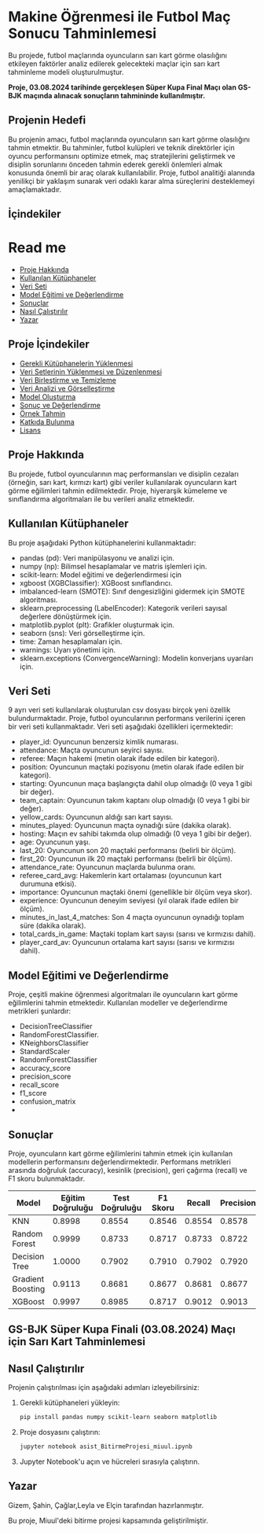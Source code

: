 # Makine Öğrenmesi ile Futbol Maç Sonucu Tahminlemesi

Bu projede, futbol maçlarında oyuncuların sarı kart görme olasılığını etkileyen faktörler analiz edilerek gelecekteki maçlar için sarı kart tahminleme modeli oluşturulmuştur.

**Proje, 03.08.2024 tarihinde gerçekleşen Süper Kupa Final Maçı olan GS-BJK maçında alınacak sonuçların tahmininde kullanılmıştır.**

## Projenin Hedefi

Bu projenin amacı, futbol maçlarında oyuncuların sarı kart görme olasılığını tahmin etmektir. Bu tahminler, futbol kulüpleri ve teknik direktörler için oyuncu performansını optimize etmek, maç stratejilerini geliştirmek ve disiplin sorunlarını önceden tahmin ederek gerekli önlemleri almak konusunda önemli bir araç olarak kullanılabilir. Proje, futbol analitiği alanında yenilikçi bir yaklaşım sunarak veri odaklı karar alma süreçlerini desteklemeyi amaçlamaktadır.

## İçindekiler
# Read me
- [Proje Hakkında](#proje-hakkında)
- [Kullanılan Kütüphaneler](#kullanılan-kütüphaneler)
- [Veri Seti](#veri-seti)
- [Model Eğitimi ve Değerlendirme](#model-eğitimi-ve-değerlendirme)
- [Sonuçlar](#sonuçlar)
- [Nasıl Çalıştırılır](#nasıl-çalıştırılır)
- [Yazar](#yazar)

## Proje İçindekiler
- [Gerekli Kütüphanelerin Yüklenmesi](#gerekli-kütüphanelerin-yüklenmesi)
- [Veri Setlerinin Yüklenmesi ve Düzenlenmesi](#veri-setlerinin-yüklenmesi-ve-düzenlenmesi)
- [Veri Birleştirme ve Temizleme](#veri-birleştirme-ve-temizleme)
- [Veri Analizi ve Görselleştirme](#veri-analizi-ve-görselleştirme)
- [Model Oluşturma](#model-oluşturma)
- [Sonuç ve Değerlendirme](#sonuç-ve-değerlendirme)
- [Örnek Tahmin](#örnek-tahmin)
- [Katkıda Bulunma](#katkıda-bulunma)
- [Lisans](#lisans)

## Proje Hakkında

Bu projede, futbol oyuncularının maç performansları ve disiplin cezaları (örneğin, sarı kart, kırmızı kart) gibi veriler kullanılarak oyuncuların kart görme eğilimleri tahmin edilmektedir. Proje, hiyerarşik kümeleme ve sınıflandırma algoritmaları ile bu verileri analiz etmektedir.

## Kullanılan Kütüphaneler

Bu proje aşağıdaki Python kütüphanelerini kullanmaktadır:

- pandas (pd): Veri manipülasyonu ve analizi için.
- numpy (np): Bilimsel hesaplamalar ve matris işlemleri için.
- scikit-learn: Model eğitimi ve değerlendirmesi için
- xgboost (XGBClassifier): XGBoost sınıflandırıcı.
- imbalanced-learn (SMOTE): Sınıf dengesizliğini gidermek için SMOTE algoritması.
- sklearn.preprocessing (LabelEncoder): Kategorik verileri sayısal değerlere dönüştürmek için.
- matplotlib.pyplot (plt): Grafikler oluşturmak için.
- seaborn (sns): Veri görselleştirme için.
- time: Zaman hesaplamaları için.
- warnings: Uyarı yönetimi için.
- sklearn.exceptions (ConvergenceWarning): Modelin konverjans uyarıları için.

## Veri Seti

9 ayrı veri seti kullanılarak oluşturulan csv dosyası birçok yeni özellik bulundurmaktadır. Proje, futbol oyuncularının performans verilerini içeren bir veri seti kullanmaktadır. Veri seti aşağıdaki özellikleri içermektedir:

- player_id: Oyuncunun benzersiz kimlik numarası.
- attendance: Maçta oyuncunun seyirci sayısı.
- referee: Maçın hakemi (metin olarak ifade edilen bir kategori).
- position: Oyuncunun maçtaki pozisyonu (metin olarak ifade edilen bir kategori).
- starting: Oyuncunun maça başlangıçta dahil olup olmadığı (0 veya 1 gibi bir değer).
- team_captain: Oyuncunun takım kaptanı olup olmadığı (0 veya 1 gibi bir değer).
- yellow_cards: Oyuncunun aldığı sarı kart sayısı.
- minutes_played: Oyuncunun maçta oynadığı süre (dakika olarak).
- hosting: Maçın ev sahibi takımda olup olmadığı (0 veya 1 gibi bir değer).
- age: Oyuncunun yaşı.
- last_20: Oyuncunun son 20 maçtaki performansı (belirli bir ölçüm).
- first_20: Oyuncunun ilk 20 maçtaki performansı (belirli bir ölçüm).
- attendance_rate: Oyuncunun maçlarda bulunma oranı.
- referee_card_avg: Hakemlerin kart ortalaması (oyuncunun kart durumuna etkisi).
- importance: Oyuncunun maçtaki önemi (genellikle bir ölçüm veya skor).
- experience: Oyuncunun deneyim seviyesi (yıl olarak ifade edilen bir ölçüm).
- minutes_in_last_4_matches: Son 4 maçta oyuncunun oynadığı toplam süre (dakika olarak).
- total_cards_in_game: Maçtaki toplam kart sayısı (sarısı ve kırmızısı dahil).
- player_card_av: Oyuncunun ortalama kart sayısı (sarısı ve kırmızısı dahil).

## Model Eğitimi ve Değerlendirme

Proje, çeşitli makine öğrenmesi algoritmaları ile oyuncuların kart görme eğilimlerini tahmin etmektedir. Kullanılan modeller ve değerlendirme metrikleri şunlardır:

- DecisionTreeClassifier
- RandomForestClassifier.
- KNeighborsClassifier
- StandardScaler
- RandomForestClassifier
- accuracy_score
- precision_score
- recall_score
- f1_score
- confusion_matrix
- 
## Sonuçlar

Proje, oyuncuların kart görme eğilimlerini tahmin etmek için kullanılan modellerin performansını değerlendirmektedir. Performans metrikleri arasında doğruluk (accuracy), kesinlik (precision), geri çağırma (recall) ve F1 skoru bulunmaktadır.


| Model | Eğitim Doğruluğu | Test Doğruluğu | F1 Skoru | Recall | Precision |
|----------|----------|----------|----------|----------|----------|
| KNN | 0.8998 | 0.8554 | 0.8546 | 0.8554 | 0.8578 |
| Random Forest | 0.9999 | 0.8733 | 0.8717 | 0.8733 | 0.8722 |
| Decision Tree | 1.0000 | 0.7902 | 0.7910 | 0.7902 | 0.7920 |
| Gradient Boosting | 0.9113 | 0.8681 | 0.8677 | 0.8681 | 0.8677 |
| XGBoost | 0.9997 | 0.8985 | 0.8717 | 0.9012 | 0.9013 |

## GS-BJK Süper Kupa Finali (03.08.2024) Maçı için Sarı Kart Tahminlemesi




## Nasıl Çalıştırılır

Projenin çalıştırılması için aşağıdaki adımları izleyebilirsiniz:

1. Gerekli kütüphaneleri yükleyin:
    ```bash
    pip install pandas numpy scikit-learn seaborn matplotlib
    ```

2. Proje dosyasını çalıştırın:
    ```python
    jupyter notebook asist_BitirmeProjesi_miuul.ipynb
    ```

3. Jupyter Notebook'u açın ve hücreleri sırasıyla çalıştırın.

## Yazar

Gizem, Şahin, Çağlar,Leyla ve Elçin tarafından hazırlanmıştır.

Bu proje, Miuul'deki bitirme projesi kapsamında geliştirilmiştir. 



